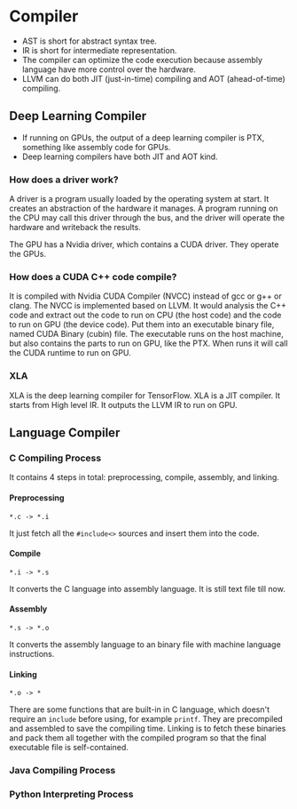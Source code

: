 # Compiler

* AST is short for abstract syntax tree.
* IR is short for intermediate representation.
* The compiler can optimize the code execution because assembly language have more control over the hardware.
* LLVM can do both JIT (just-in-time) compiling and AOT (ahead-of-time) compiling.

## Deep Learning Compiler

* If running on GPUs, the output of a deep learning compiler is PTX, something like assembly code for GPUs.
* Deep learning compilers have both JIT and AOT kind.

### How does a driver work?
A driver is a program usually loaded by the operating system at start.  It
creates an abstraction of the hardware it manages.  A program running on the
CPU may call this driver through the bus, and the driver will operate the
hardware and writeback the results.

The GPU has a Nvidia driver, which contains a CUDA driver.
They operate the GPUs.

### How does a CUDA C++ code compile?

It is compiled with Nvidia CUDA Compiler (NVCC) instead of gcc or g++ or clang.
The NVCC is implemented based on LLVM.
It would analysis the C++ code and extract out the code to run on CPU (the host code) and the code to run on GPU (the device code).
Put them into an executable binary file, named CUDA Binary (cubin) file.
The executable runs on the host machine, but also contains the parts to run on GPU, like the PTX.
When runs it will call the CUDA runtime to run on GPU.

### XLA

XLA is the deep learning compiler for TensorFlow.
XLA is a JIT compiler.
It starts from High level IR.
It outputs the LLVM IR to run on GPU.

## Language Compiler

### C Compiling Process

It contains 4 steps in total: preprocessing, compile, assembly, and linking.

#### Preprocessing
`*.c -> *.i`

It just fetch all the `#include<>` sources and insert them into the code.

#### Compile
`*.i -> *.s`

It converts the C language into assembly language. It is still text file till now.

#### Assembly
`*.s -> *.o`

It converts the assembly language to an binary file with machine language instructions.

#### Linking
`*.o -> *`

There are some functions that are built-in in C language, which doesn't require an `include` before using,
for example `printf`.
They are precompiled and assembled to save the compiling time.
Linking is to fetch these binaries and pack them all together with the compiled program
so that the final executable file is self-contained.

### Java Compiling Process
### Python Interpreting Process

